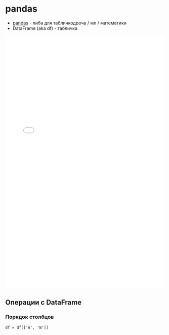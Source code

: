 # pandas

- [pandas](https://pandas.pydata.org/) - либа для табличкодроча / мл / математики
- DataFrame (aka df) - табличка

<embed alt="DF cheatsheet" src="../../../../assets/Pandas_Cheat_Sheet.pdf" width="100%" height="800px"  />

## Операции с DataFrame

### Порядок столбцов

```
df = df[['A', 'B']]
```

